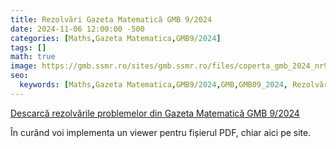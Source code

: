 ```yaml
---
title: Rezolvări Gazeta Matematică GMB 9/2024
date: 2024-11-06 12:00:00 -500
categories: [Maths,Gazeta Matematica,GMB9/2024]
tags: []
math: true
image: https://gmb.ssmr.ro/sites/gmb.ssmr.ro/files/coperta_gmb_2024_nr9.jpg
seo:
  keywords: [Maths,Gazeta Matematica,GMB9/2024,GMB,GMB09_2024, Rezolvări, Rezolvări Gazeta Matematică, Gazeta Matematică, Matematică, Rezolvări Matematică, Rezolvări Gazeta Matematică GMB 9/2024]
---
```



[Descarcă rezolvările problemelor din Gazeta Matematică GMB 9/2024](/assets/gmb/GMB09_2024.pdf)


În curând voi implementa un viewer pentru fișierul PDF, chiar aici pe site.

<object data="{{ '/assets/gmb/GMB09_2024.pdf' | relative_url }}" height="1024" width="768" type='application/pdf'></object>


